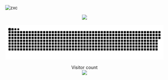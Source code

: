 
![zxc]([https://user-images.githubusercontent.com/86995074/202620645-d4dee7e1-602a-4579-bfd7-2afbac94f40a.gif]#pic_center)

<div align=center><img src="https://user-images.githubusercontent.com/86995074/202620645-d4dee7e1-602a-4579-bfd7-2afbac94f40a.gif"></div>


<a href=#><img src="contributions.svg"></a>

<p align="center"> 
  Visitor count<br>
  <img src="https://profile-counter.glitch.me/Bin-Cao/count.svg" />
</p>
